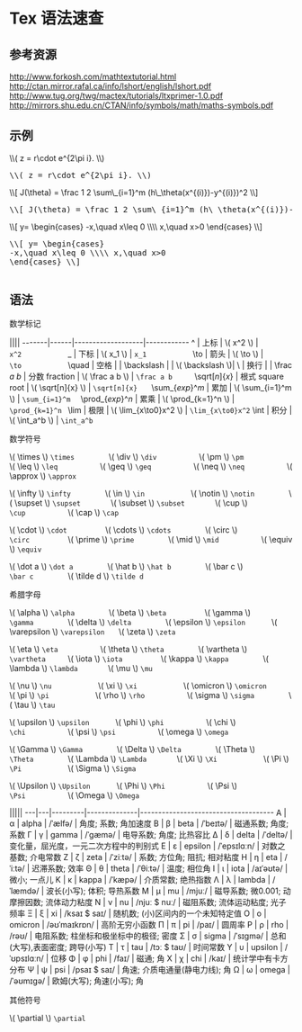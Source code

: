 <script>MathJax.Hub.Queue(['Typeset', MathJax.Hub, 'md']);</script>
<style>
td:first-child{ color:red; }  td:first-child em { color: gray; }
p > code { display: inline-block; min-width: 100px; background: inherit; }
</style>

# Tex 语法速查


## 参考资源

  http://www.forkosh.com/mathtextutorial.html  
  http://ctan.mirror.rafal.ca/info/lshort/english/lshort.pdf  
  http://www.tug.org/twg/mactex/tutorials/ltxprimer-1.0.pdf
  http://mirrors.shu.edu.cn/CTAN/info/symbols/math/maths-symbols.pdf

## 示例

<div class="demo">
  \\( z = r\cdot e^{2\pi i}. \\)
  <div class="desc">
    <pre>\\( z = r\cdot e^{2\pi i}. \\)</pre>
  </div>
</div>
<div class="demo">
  \\[ J(\theta) = \frac 1 2 \sum\_{i=1}^m (h\_\theta(x^{(i)})-y^{(i)})^2 \\]
  <div class="desc">
    <pre>\\[ J(\theta) = \frac 1 2 \sum\_{i=1}^m (h\_\theta(x^{(i)})-y^{(i)})^2 \\]</pre>
  </div>
</div>
<div class="demo column">
  <div>
    \\[ y= \begin{cases} -x,\quad x\leq 0 \\\\ x,\quad x>0 \end{cases} \\]
  </div>
  <div class="desc">
    <pre>\\[ y= \begin{cases}
-x,\quad x\leq 0 \\\\ x,\quad x>0
\end{cases} \\]</pre>
  </div>
</div>


## 语法

数学标记

||||
-------|------|-------------------|------------
 ^     | 上标 | \\( x^2 \\)       | `x^2`
 _     | 下标 | \\( x_1 \\)       | `x_1`
 \to   | 箭头 | \\( \to \\)       | `\to`
 \quad | 空格 |                   | 
 \backslash | | \\( \backslash \\)| 
 \\    | 换行 |                   | 
 \frac _a b_        | 分数 fraction    | \\( \frac a b \\)       | `\frac a b`
 \sqrt[_n_]{_x_}    | 根式 square root | \\( \sqrt[n]{x} \\)     | `\sqrt[n]{x}`
 \sum\_{_exp_}^_m_  | 累加             | \\( \sum_{i=1}^m \\)    | `\sum_{i=1}^m`
 \prod\_{_exp_}^_n_ | 累乘             | \\( \prod_{k=1}^n \\)   | `\prod_{k=1}^n`
 \lim               | 极限             | \\( \lim_{x\to0}x^2 \\) | `\lim_{x\to0}x^2`
 \int               | 积分             | \\( \int_a^b \\)        | `\int_a^b`

数学符号

\\( \times \\) `\times`
\\( \div \\) `\div`
\\( \pm \\) `\pm`
\\( \leq \\) `\leq`
\\( \geq \\) `\geq`
\\( \neq \\) `\neq`
\\( \approx \\) `\approx`

\\( \infty \\) `\infty`
\\( \in \\) `\in`
\\( \notin \\) `\notin`
\\( \supset \\) `\supset`
\\( \subset \\) `\subset`
\\( \cup \\) `\cup`
\\( \cap \\) `\cap`

\\( \cdot \\) `\cdot`
\\( \cdots \\) `\cdots`
\\( \circ \\) `\circ`
\\( \prime \\) `\prime`
\\( \mid \\) `\mid`
\\( \equiv \\) `\equiv`

\\( \dot a \\) `\dot a`
\\( \hat b \\) `\hat b`
\\( \bar c \\) `\bar c`
\\( \tilde d \\) `\tilde d`

希腊字母

\\( \alpha \\) `\alpha`
\\( \beta \\) `\beta`
\\( \gamma \\) `\gamma`
\\( \delta \\) `\delta`
\\( \epsilon \\) `\epsilon`
\\( \varepsilon \\) `\varepsilon`
\\( \zeta \\) `\zeta`

\\( \eta \\) `\eta`
\\( \theta \\) `\theta`
\\( \vartheta \\) `\vartheta`
\\( \iota \\) `\iota`
\\( \kappa \\) `\kappa`
\\( \lambda \\) `\lambda`
\\( \mu \\) `\mu`

\\( \nu \\) `\nu`
\\( \xi \\) `\xi`
\\( \omicron \\) `\omicron`
\\( \pi \\) `\pi`
\\( \rho \\) `\rho`
\\( \sigma \\) `\sigma`
\\( \tau \\) `\tau`

\\( \upsilon \\) `\upsilon`
\\( \phi \\) `\phi`
\\( \chi \\) `\chi`
\\( \psi \\) `\psi`
\\( \omega \\) `\omega`

\\( \Gamma \\) `\Gamma`
\\( \Delta \\) `\Delta`
\\( \Theta \\) `\Theta`
\\( \Lambda \\) `\Lambda`
\\( \Xi \\) `\Xi`
\\( \Pi \\) `\Pi`
\\( \Sigma \\) `\Sigma`

\\( \Upsilon \\) `\Upsilon`
\\( \Phi \\) `\Phi`
\\( \Psi \\) `\Psi`
\\( \Omega \\) `\Omega`

|||||
---|---|---------|--------------|-------------------------------------
 Α | α | alpha   | /ˈælfə/      | 角度; 系数; 角加速度
 Β | β | beta    | /ˈbeɪtə/     | 磁通系数; 角度; 系数
 Γ | γ | gamma   | /ˈɡæmə/      | 电导系数; 角度; 比热容比
 Δ | δ | delta   | /ˈdeltə/     | 变化量，屈光度，一元二次方程中的判别式
 Ε | ε | epsilon | /ˈepsɪlɑːn/  | 对数之基数; 介电常数
 Ζ | ζ | zeta    | /ˈziːtə/     | 系数; 方位角; 阻抗; 相对粘度
 Η | η | eta     | /ˈiːtə/      | 迟滞系数; 效率
 Θ | θ | theta   | /ˈθiːtə/     | 温度; 相位角
 Ι | ι | iota    | /aɪˈəʊtə/    | 微小; 一点儿
 Κ | κ | kappa   | /ˈkæpə/      | 介质常数; 绝热指数
 Λ | λ | lambda  | /ˈlæmdə/     | 波长(小写); 体积; 导热系数
 Μ | μ | mu      | /mjuː/       | 磁导系数; 微0.001; 动摩擦因数; 流体动力粘度
 Ν | ν | nu      | /njuː $ nuː/ | 磁阻系数; 流体运动粘度; 光子频率
 Ξ | ξ | xi      | /ksaɪ $ saɪ/ | 随机数; (小)区间内的一个未知特定值
 Ο | ο | omicron | /əʊˈmaɪkrɒn/ | 高阶无穷小函数
 Π | π | pi      | /paɪ/        | 圆周率
 Ρ | ρ | rho     | /rəʊ/        | 电阻系数; 柱坐标和极坐标中的极径; 密度
 Σ | σ | sigma   | /ˈsɪɡmə/     | 总和(大写),表面密度; 跨导(小写)
 Τ | τ | tau     | /tɔː $ taʊ/  | 时间常数
 Υ | υ | upsilon | /ˈʊpsɪlɑːn/  | 位移
 Φ | φ | phi     | /faɪ/        | 磁通; 角
 Χ | χ | chi     | /kaɪ/        | 统计学中有卡方分布
 Ψ | ψ | psi     | /psaɪ $ saɪ/ | 角速; 介质电通量(静电力线); 角
 Ω | ω | omega   | /ˈəʊmɪɡə/    | 欧姆(大写); 角速(小写); 角

其他符号

\\( \partial \\)  `\partial`  




